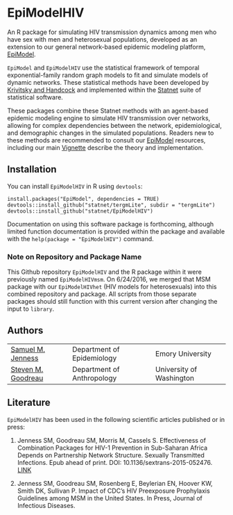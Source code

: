 # EpiModelHIV
An R package for simulating HIV transmission dynamics among men who have sex with men and heterosexual populations, developed as an extension to our general network-based epidemic modeling platform, [EpiModel](http://epimodel.org).

`EpiModel` and `EpiModelHIV` use the statistical framework of temporal exponential-family random graph models to fit and simulate models of dynamic networks. These statistical methods have been developed by [Krivitsky and Handcock](http://onlinelibrary.wiley.com/doi/10.1111/rssb.12014/abstract) and implemented within the [Statnet](https://cran.r-project.org/web/packages/statnet/index.html) suite of statistical software. 

These packages combine these Statnet methods with an agent-based epidemic modeling engine to simulate HIV transmission over networks, allowing for complex dependencies between the network, epidemiological, and demographic changes in the simulated populations. Readers new to these methods are recommended to consult our [EpiModel](http://epimodel.org) resources, including our main [Vignette](http://statnet.github.io/tut/EpiModelVignette.pdf) describe the theory and implementation.

## Installation

You can install `EpiModelHIV` in R using `devtools`:
```
install.packages("EpiModel", dependencies = TRUE)
devtools::install_github("statnet/tergmLite", subdir = "tergmLite")
devtools::install_github("statnet/EpiModelHIV")
```

Documentation on using this software package is forthcoming, although limited function documentation is provided within the package and available with the `help(package = "EpiModelHIV")` command.

### Note on Repository and Package Name
This Github repository `EpiModelHIV` and the R package within it were previously named `EpiModelHIVmsm`. On 6/24/2016, we merged that MSM package with our `EpiModelHIVhet` (HIV models for heterosexuals) into this combined repository and package. All scripts from those separate packages should still function with this current version after changing the input to `library`. 

## Authors
<table>
  <tr>
    <td><a href="http://samueljenness.org/" target="_blank">Samuel M. Jenness</a></th>
    <td>Department of Epidemiology</th>
    <td>Emory University</th>
  </tr>
  <tr>
    <td><a href="http://faculty.washington.edu/goodreau/" target="_blank">Steven M. Goodreau</a></td>
    <td>Department of Anthropology</td>
    <td>University of Washington</td>
  </tr>
</table>

## Literature

`EpiModelHIV` has been used in the following scientific articles published or in press:

1. Jenness SM, Goodreau SM, Morris M, Cassels S. Effectiveness of Combination Packages for HIV-1 Prevention in Sub-Saharan Africa Depends on Partnership Network Structure. Sexually Transmitted Infections. Epub ahead of print. DOI: 10.1136/sextrans-2015-052476. [LINK](http://sti.bmj.com/content/early/2016/06/09/sextrans-2015-052476.abstract)

2. Jenness SM, Goodreau SM, Rosenberg E, Beylerian EN, Hoover KW, Smith DK, Sullivan P. Impact of CDC’s HIV Preexposure Prophylaxis Guidelines among MSM in the United States. In Press, Journal of Infectious Diseases.

